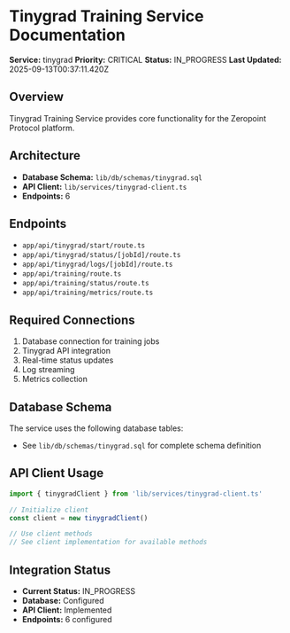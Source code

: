 # Tinygrad Training Service Documentation

**Service:** tinygrad
**Priority:** CRITICAL
**Status:** IN_PROGRESS
**Last Updated:** 2025-09-13T00:37:11.420Z

## Overview

Tinygrad Training Service provides core functionality for the Zeropoint Protocol platform.

## Architecture

- **Database Schema:** `lib/db/schemas/tinygrad.sql`
- **API Client:** `lib/services/tinygrad-client.ts`
- **Endpoints:** 6

## Endpoints

- `app/api/tinygrad/start/route.ts`
- `app/api/tinygrad/status/[jobId]/route.ts`
- `app/api/tinygrad/logs/[jobId]/route.ts`
- `app/api/training/route.ts`
- `app/api/training/status/route.ts`
- `app/api/training/metrics/route.ts`

## Required Connections

1. Database connection for training jobs
2. Tinygrad API integration
3. Real-time status updates
4. Log streaming
5. Metrics collection

## Database Schema

The service uses the following database tables:
- See `lib/db/schemas/tinygrad.sql` for complete schema definition

## API Client Usage

```typescript
import { tinygradClient } from 'lib/services/tinygrad-client.ts'

// Initialize client
const client = new tinygradClient()

// Use client methods
// See client implementation for available methods
```

## Integration Status

- **Current Status:** IN_PROGRESS
- **Database:** Configured
- **API Client:** Implemented
- **Endpoints:** 6 configured

